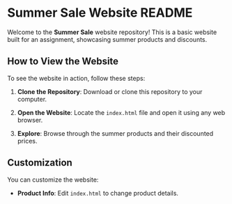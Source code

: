 # Summer Sale Website README

Welcome to the **Summer Sale** website repository! This is a basic website built for an assignment, showcasing summer products and discounts.

## How to View the Website

To see the website in action, follow these steps:

1. **Clone the Repository**: Download or clone this repository to your computer.

2. **Open the Website**: Locate the `index.html` file and open it using any web browser.

3. **Explore**: Browse through the summer products and their discounted prices.

## Customization

You can customize the website:

- **Product Info**: Edit `index.html` to change product details.
  

